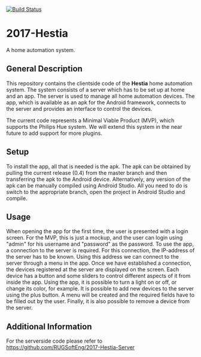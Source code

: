 [![Build Status](https://travis-ci.org/RUGSoftEng/2017-Hestia-Client.svg?branch=development)](https://travis-ci.org/RUGSoftEng/2017-Hestia-Client)

# 2017-Hestia
A home automation system.

## General Description
This repository contains the clientside code of the **Hestia** home automation system. The system consists of a server which has to be set up at home and an app.
The server is used to manage all home automation devices. The app, which is available as an apk for the Android framework,
connects to the server and provides an interface to control the devices.

The current code represents a Minimal Viable Product (MVP), which supports the Philips Hue system. We will extend this system in the near future to add support for more plugins.

## Setup
To install the app, all that is needed is the apk. The apk can be obtained by pulling the current release (0.4) from the master branch and then transferring the apk to the Android device. Alternatively, any version of the apk can be manually compiled using Android Studio. All you need to do is switch to the appropriate branch, open the project in Android Studio and compile.
## Usage
When opening the app for the first time, the user is presented with a login screen. For the MVP, this is just a mockup, and the user can login using "admin" for his username and "password" as the password.
To use the app, a connection to the server is required. For this connection, the IP-address of the server has to be known. Using this address we can connect to the server through a menu in the app. Once we have established a connection, the devices registered at the server are displayed on the screen. Each device has a button and some sliders to control different aspects of it from inside the app. Using the app, it is possible to turn a light on or off, or change its color, for example. It is possible to add new devices to the server using the plus button. A menu will be created and the required fields have to be filled out by the user. Finally, it is also possible to remove a device from the server.

## Additional Information
For the serverside code please refer to https://github.com/RUGSoftEng/2017-Hestia-Server
